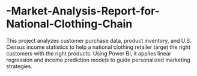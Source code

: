 # -Market-Analysis-Report-for-National-Clothing-Chain
This project analyzes customer purchase data, product inventory, and U.S. Census income statistics to help a national clothing retailer target the right customers with the right products. Using Power BI, it applies linear regression and income prediction models to guide personalized marketing strategies. 
